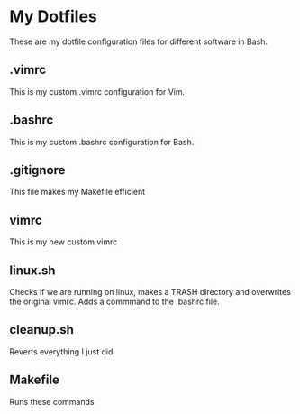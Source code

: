 # My Dotfiles
These are my dotfile configuration files for different software in Bash.
## .vimrc
This is my custom .vimrc configuration for Vim.
## .bashrc
This is my custom .bashrc configuration for Bash.
## .gitignore
This file makes my Makefile efficient
## vimrc
This is my new custom vimrc
## linux.sh
Checks if we are running on linux, makes a TRASH directory and overwrites the 
original vimrc. Adds a commmand to the .bashrc file. 
## cleanup.sh
Reverts everything I just did.
## Makefile
Runs these commands

